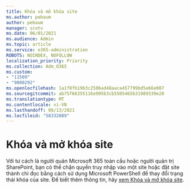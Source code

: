 ```yaml
---
title: Khóa và mở khóa site
ms.author: pebaum
author: pebaum
manager: scotv
ms.date: 06/01/2021
ms.audience: Admin
ms.topic: article
ms.service: o365-administration
ROBOTS: NOINDEX, NOFOLLOW
localization_priority: Priority
ms.collection: Adm_O365
ms.custom:
- "11509"
- "9000292"
ms.openlocfilehash: 1a1f8fb19b3c2506ad48aaca457799bd5e66e007
ms.sourcegitcommit: ab75f66355116e995b3cb5505465b31989339e28
ms.translationtype: MT
ms.contentlocale: vi-VN
ms.lasthandoff: 08/13/2021
ms.locfileid: "58332089"
---
```

# <a name="lock-and-unlock-sites"></a>Khóa và mở khóa site

Với tư cách là người quản Microsoft 365 toàn cầu hoặc người quản trị SharePoint, bạn có thể chặn quyền truy nhập vào một site hoặc đặt site thành chỉ đọc bằng cách sử dụng Microsoft PowerShell để thay đổi trạng thái khóa của site. Để biết thêm thông tin, hãy [xem Khóa và mở khóa site](https://docs.microsoft.com/sharepoint/manage-lock-status).